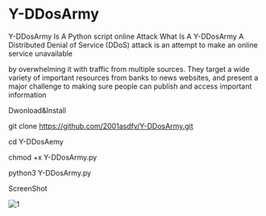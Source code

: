 # Y-DDosArmy
Y-DDosArmy Is A Python script online Attack
What Is A  Y-DDosArmy
A Distributed Denial of Service (DDoS) attack is an attempt to make an online service unavailable

by overwhelming it with traffic from multiple sources. 
They target a wide variety of important resources from banks to news websites, 
and present a major challenge to making sure people can publish and access important information

Dwonload&Install

git clone https://github.com/2001asdfv/Y-DDosArmy.git

cd Y-DDosAemy

chmod +x Y-DDosArmy.py

python3 Y-DDosArmy.py

ScreenShot


![1](https://github.com/2001asdfv/Y-DDosArmy/assets/114175930/443b3e58-71ca-4735-8b13-6ebbd69e3534)
